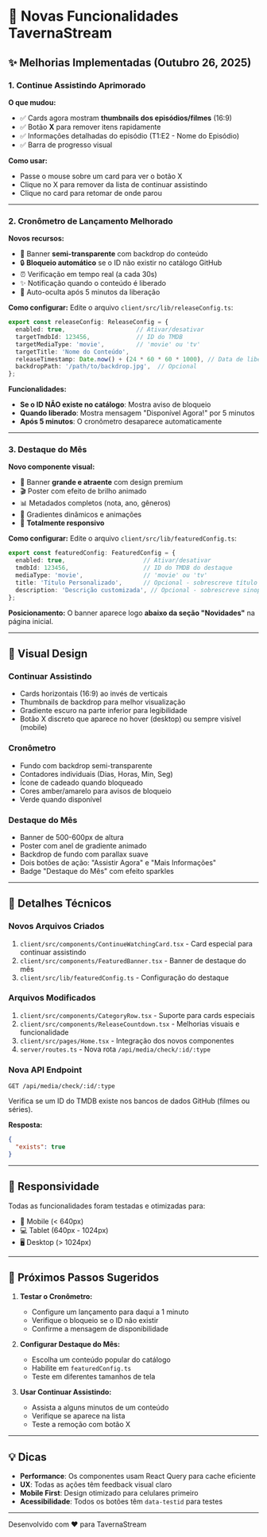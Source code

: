 # 🎉 Novas Funcionalidades TavernaStream

## ✨ Melhorias Implementadas (Outubro 26, 2025)

### 1. Continue Assistindo Aprimorado

**O que mudou:**
- ✅ Cards agora mostram **thumbnails dos episódios/filmes** (16:9)
- ✅ Botão **X** para remover itens rapidamente
- ✅ Informações detalhadas do episódio (T1:E2 - Nome do Episódio)
- ✅ Barra de progresso visual

**Como usar:**
- Passe o mouse sobre um card para ver o botão X
- Clique no X para remover da lista de continuar assistindo
- Clique no card para retomar de onde parou

---

### 2. Cronômetro de Lançamento Melhorado

**Novos recursos:**
- 🎨 Banner **semi-transparente** com backdrop do conteúdo
- 🔒 **Bloqueio automático** se o ID não existir no catálogo GitHub
- ⏰ Verificação em tempo real (a cada 30s)
- ✨ Notificação quando o conteúdo é liberado
- 🎯 Auto-oculta após 5 minutos da liberação

**Como configurar:**
Edite o arquivo `client/src/lib/releaseConfig.ts`:

```typescript
export const releaseConfig: ReleaseConfig = {
  enabled: true,                    // Ativar/desativar
  targetTmdbId: 123456,             // ID do TMDB
  targetMediaType: 'movie',         // 'movie' ou 'tv'
  targetTitle: 'Nome do Conteúdo',
  releaseTimestamp: Date.now() + (24 * 60 * 60 * 1000), // Data de liberação
  backdropPath: '/path/to/backdrop.jpg',  // Opcional
};
```

**Funcionalidades:**
- **Se o ID NÃO existe no catálogo**: Mostra aviso de bloqueio
- **Quando liberado**: Mostra mensagem "Disponível Agora!" por 5 minutos
- **Após 5 minutos**: O cronômetro desaparece automaticamente

---

### 3. Destaque do Mês

**Novo componente visual:**
- 🌟 Banner **grande e atraente** com design premium
- 🎬 Poster com efeito de brilho animado
- 📊 Metadados completos (nota, ano, gêneros)
- 🎨 Gradientes dinâmicos e animações
- 📱 **Totalmente responsivo**

**Como configurar:**
Edite o arquivo `client/src/lib/featuredConfig.ts`:

```typescript
export const featuredConfig: FeaturedConfig = {
  enabled: true,                      // Ativar/desativar
  tmdbId: 123456,                     // ID do TMDB do destaque
  mediaType: 'movie',                 // 'movie' ou 'tv'
  title: 'Título Personalizado',      // Opcional - sobrescreve título TMDB
  description: 'Descrição customizada', // Opcional - sobrescreve sinopse TMDB
};
```

**Posicionamento:**
O banner aparece logo **abaixo da seção "Novidades"** na página inicial.

---

## 🎨 Visual Design

### Continuar Assistindo
- Cards horizontais (16:9) ao invés de verticais
- Thumbnails de backdrop para melhor visualização
- Gradiente escuro na parte inferior para legibilidade
- Botão X discreto que aparece no hover (desktop) ou sempre visível (mobile)

### Cronômetro
- Fundo com backdrop semi-transparente
- Contadores individuais (Dias, Horas, Min, Seg)
- Ícone de cadeado quando bloqueado
- Cores amber/amarelo para avisos de bloqueio
- Verde quando disponível

### Destaque do Mês
- Banner de 500-600px de altura
- Poster com anel de gradiente animado
- Backdrop de fundo com parallax suave
- Dois botões de ação: "Assistir Agora" e "Mais Informações"
- Badge "Destaque do Mês" com efeito sparkles

---

## 🔧 Detalhes Técnicos

### Novos Arquivos Criados
1. `client/src/components/ContinueWatchingCard.tsx` - Card especial para continuar assistindo
2. `client/src/components/FeaturedBanner.tsx` - Banner de destaque do mês
3. `client/src/lib/featuredConfig.ts` - Configuração do destaque

### Arquivos Modificados
1. `client/src/components/CategoryRow.tsx` - Suporte para cards especiais
2. `client/src/components/ReleaseCountdown.tsx` - Melhorias visuais e funcionalidade
3. `client/src/pages/Home.tsx` - Integração dos novos componentes
4. `server/routes.ts` - Nova rota `/api/media/check/:id/:type`

### Nova API Endpoint
```
GET /api/media/check/:id/:type
```
Verifica se um ID do TMDB existe nos bancos de dados GitHub (filmes ou séries).

**Resposta:**
```json
{
  "exists": true
}
```

---

## 📱 Responsividade

Todas as funcionalidades foram testadas e otimizadas para:
- 📱 Mobile (< 640px)
- 💻 Tablet (640px - 1024px)
- 🖥️ Desktop (> 1024px)

---

## 🚀 Próximos Passos Sugeridos

1. **Testar o Cronômetro:**
   - Configure um lançamento para daqui a 1 minuto
   - Verifique o bloqueio se o ID não existir
   - Confirme a mensagem de disponibilidade

2. **Configurar Destaque do Mês:**
   - Escolha um conteúdo popular do catálogo
   - Habilite em `featuredConfig.ts`
   - Teste em diferentes tamanhos de tela

3. **Usar Continuar Assistindo:**
   - Assista a alguns minutos de um conteúdo
   - Verifique se aparece na lista
   - Teste a remoção com botão X

---

## 💡 Dicas

- **Performance**: Os componentes usam React Query para cache eficiente
- **UX**: Todas as ações têm feedback visual claro
- **Mobile First**: Design otimizado para celulares primeiro
- **Acessibilidade**: Todos os botões têm `data-testid` para testes

---

Desenvolvido com ❤️ para TavernaStream

